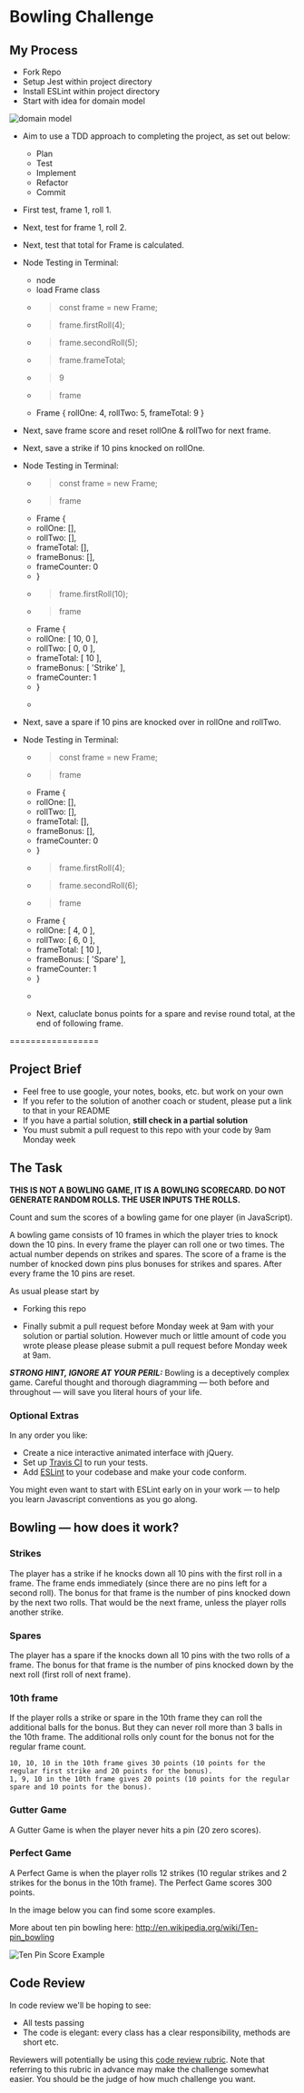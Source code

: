 
Bowling Challenge
=================

## My Process

* Fork Repo
* Setup Jest within project directory
* Install ESLint within project directory
* Start with idea for domain model 

![domain model](images/DomainModel.png)

* Aim to use a TDD approach to completing the project, as set out below:
   - Plan
   - Test
   - Implement
   - Refactor
   - Commit

* First test, frame 1, roll 1.
* Next, test for frame 1, roll 2.
* Next, test that total for Frame is calculated.

* Node Testing in Terminal:
    - node
    - load Frame class
    - > const frame = new Frame;
    - > frame.firstRoll(4);
    - > frame.secondRoll(5);
    - > frame.frameTotal;
    - > 9
    - > frame
    - Frame { rollOne: 4, rollTwo: 5, frameTotal: 9 }

* Next, save frame score and reset rollOne & rollTwo for next frame.

* Next, save a strike if 10 pins knocked on rollOne.
* Node Testing in Terminal:
    - > const frame = new Frame;
    - > frame
    - Frame {
    - rollOne: [],
    - rollTwo: [],
    - frameTotal: [],
    - frameBonus: [],
    - frameCounter: 0
    - }
    - > frame.firstRoll(10);
    - > frame
    - Frame {
    - rollOne: [ 10, 0 ],
    - rollTwo: [ 0, 0 ],
    - frameTotal: [ 10 ],
    - frameBonus: [ 'Strike' ],
    - frameCounter: 1
    - }
    - > 

* Next, save a spare if 10 pins are knocked over in rollOne and rollTwo.
* Node Testing in Terminal:
    - > const frame = new Frame;
    - > frame
    - Frame {
    - rollOne: [],
    - rollTwo: [],
    - frameTotal: [],
    - frameBonus: [],
    - frameCounter: 0
    - }
    - > frame.firstRoll(4);
    - > frame.secondRoll(6);
    - > frame
    - Frame {
    - rollOne: [ 4, 0 ],
    - rollTwo: [ 6, 0 ],
    - frameTotal: [ 10 ],
    - frameBonus: [ 'Spare' ],
    - frameCounter: 1
    - }
    - > 

    * Next, caluclate bonus points for a spare and revise round total, at the end of following frame.

=================

## Project Brief

* Feel free to use google, your notes, books, etc. but work on your own
* If you refer to the solution of another coach or student, please put a link to that in your README
* If you have a partial solution, **still check in a partial solution**
* You must submit a pull request to this repo with your code by 9am Monday week

## The Task

**THIS IS NOT A BOWLING GAME, IT IS A BOWLING SCORECARD. DO NOT GENERATE RANDOM ROLLS. THE USER INPUTS THE ROLLS.**

Count and sum the scores of a bowling game for one player (in JavaScript).

A bowling game consists of 10 frames in which the player tries to knock down the 10 pins. In every frame the player can roll one or two times. The actual number depends on strikes and spares. The score of a frame is the number of knocked down pins plus bonuses for strikes and spares. After every frame the 10 pins are reset.

As usual please start by

* Forking this repo

* Finally submit a pull request before Monday week at 9am with your solution or partial solution.  However much or little amount of code you wrote please please please submit a pull request before Monday week at 9am. 

___STRONG HINT, IGNORE AT YOUR PERIL:___ Bowling is a deceptively complex game. Careful thought and thorough diagramming — both before and throughout — will save you literal hours of your life.

### Optional Extras

In any order you like:

* Create a nice interactive animated interface with jQuery.
* Set up [Travis CI](https://travis-ci.org) to run your tests.
* Add [ESLint](http://eslint.org/) to your codebase and make your code conform.

You might even want to start with ESLint early on in your work — to help you
learn Javascript conventions as you go along.

## Bowling — how does it work?

### Strikes

The player has a strike if he knocks down all 10 pins with the first roll in a frame. The frame ends immediately (since there are no pins left for a second roll). The bonus for that frame is the number of pins knocked down by the next two rolls. That would be the next frame, unless the player rolls another strike.

### Spares

The player has a spare if the knocks down all 10 pins with the two rolls of a frame. The bonus for that frame is the number of pins knocked down by the next roll (first roll of next frame).

### 10th frame

If the player rolls a strike or spare in the 10th frame they can roll the additional balls for the bonus. But they can never roll more than 3 balls in the 10th frame. The additional rolls only count for the bonus not for the regular frame count.

    10, 10, 10 in the 10th frame gives 30 points (10 points for the regular first strike and 20 points for the bonus).
    1, 9, 10 in the 10th frame gives 20 points (10 points for the regular spare and 10 points for the bonus).

### Gutter Game

A Gutter Game is when the player never hits a pin (20 zero scores).

### Perfect Game

A Perfect Game is when the player rolls 12 strikes (10 regular strikes and 2 strikes for the bonus in the 10th frame). The Perfect Game scores 300 points.

In the image below you can find some score examples.

More about ten pin bowling here: http://en.wikipedia.org/wiki/Ten-pin_bowling

![Ten Pin Score Example](images/example_ten_pin_scoring.png)

## Code Review

In code review we'll be hoping to see:

* All tests passing
* The code is elegant: every class has a clear responsibility, methods are short etc.

Reviewers will potentially be using this [code review rubric](docs/review.md).  Note that referring to this rubric in advance may make the challenge somewhat easier.  You should be the judge of how much challenge you want.
